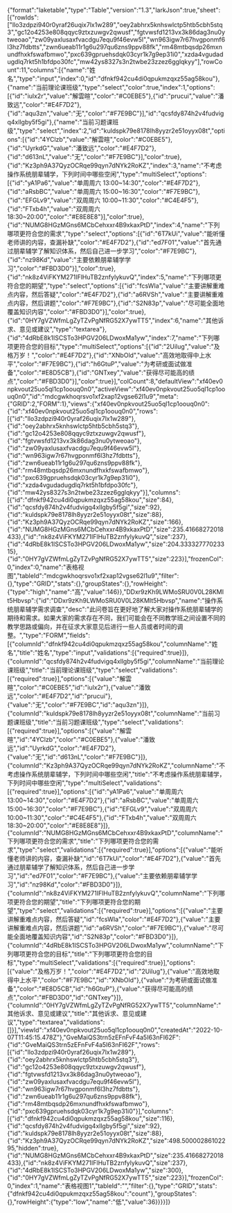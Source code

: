 {"format":"laketable","type":"Table","version":"1.3","larkJson":true,"sheet":[{"rowIds":["llo3zdpzi940r0yraf26uqix7lx1w289","oey2abhrx5knhswlctp5htb5cbh5stq3","gc12o4253e808qqyc9ztxzuwgv2qwusf","fgtvwsfd1213vx3k86dag3nu0ytweoao","zw09yaxlusaxfvacdgu7equ9f46evw5l","wn963igw7r67hvgponmf6l3hz7fdbtts","zwn6ueab11r1g6u297qu6zns9ppv88fk","rm48mtbqsdp26mxnundfhxkfswafbmwo","pxc639gpruehsdqk03cyr1k7g9ep31i0","xzda4vgudadugdlq7rkt5h1bfdpo30fc","mw42ys8327s3n2twbe23zzez6gglqkyy"],"rowCount":11,"columns":[{"name":"姓名","type":"input","index":0,"id":"dfnkf942cu4di0qpukmzqxz55ag58kou"},{"name":"当前理论课班级","type":"select","color":true,"index":1,"options":[{"id":"iulx2r","value":"解雲暄","color":"#C0EBE5"},{"id":"prucui","value":"潘致远","color":"#E4F7D2"},{"id":"aqu3zn","value":"无","color":"#F7E9BC"}],"id":"qcsfdy874h2v4fudvigq4xllgby5f5gi"},{"name":"当前习题课班级","type":"select","index":2,"id":"kuldspk79e8178lh8yyzr2e51oyyx08t","options":[{"id":"4YClzb","value":"解雲暄","color":"#C0EBE5"},{"id":"UyrkdG","value":"潘致远","color":"#E4F7D2"},{"id":"d613nL","value":"无","color":"#F7E9BC"}],"color":true},{"id":"Kz3ph9A37QyzOCRqe99qyn7dNYk2RoKZ","index":3,"name":"不考虑操作系统朋辈辅学，下列时间中哪些空闲","type":"multiSelect","options":[{"id":"yA1Pa6","value":"单周周六 13:00~14:30","color":"#E4F7D2"},{"id":"aRsbBC","value":"单周周六 15:00~16:30","color":"#F7E9BC"},{"id":"EFGLv9","value":"双周周六 10:00~11:30","color":"#C4E4F5"},{"id":"FTxb4h","value":"双周周六 18:30~20:00","color":"#E8E8E8"}],"color":true},{"id":"NUMG8HGzMGns6MCbCehxxr4B9xkaxPtD","index":4,"name":"下列哪项更符合您的需求","type":"select","options":[{"id":"6T7kUi","value":"能听懂老师讲的内容，查漏补缺","color":"#E4F7D2"},{"id":"ed7F01","value":"首先通过朋辈辅学了解知识体系，然后自己进一步学习","color":"#F7E9BC"},{"id":"nz98Kd","value":"主要依赖朋辈辅学学习","color":"#FBD3D0"}],"color":true},{"id":"nk8z4ViFKYM271IFlHuTB2znfylykuvQ","index":5,"name":"下列哪项更符合您的期望","type":"select","options":[{"id":"fcsWIa","value":"主要讲解重难点内容，然后答疑","color":"#E4F7D2"},{"id":"a6RVSh","value":"主要讲解重难点内容，然后讲题","color":"#F7E9BC"},{"id":"S2N83p","value":"尽可能全面地覆盖知识内容","color":"#FBD3D0"}],"color":true},{"id":"0HY7gVZWfmLgZyTZvPgNfRG52X7ywTT5","index":6,"name":"其他诉求、意见或建议","type":"textarea"},{"id":"4dRbE8k1ISCSTo3HPGV206LDwoxMa1yw","index":7,"name":"下列哪项更符合您的目标","type":"multiSelect","options":[{"id":"2Uilug","value":"及格万岁！","color":"#E4F7D2"},{"id":"XNbOld","value":"高效地取得中上水平","color":"#F7E9BC"},{"id":"h6GtuP","value":"为考研或面试做准备","color":"#E8D5CB"},{"id":"GNTxey","value":"获得尽可能高的绩点","color":"#FBD3D0"}],"color":true}],"colCount":8,"defaultView":"xf40ev0npkvout25uo5ql1cp1oouq0n0","activeView":"xf40ev0npkvout25uo5ql1cp1oouq0n0","id":"mdcgwkhoqrsvo1xf2xap12vgse62l1u9","meta":{"GRID":2,"FORM":1},"views":{"xf40ev0npkvout25uo5ql1cp1oouq0n0":{"id":"xf40ev0npkvout25uo5ql1cp1oouq0n0","rows":[{"id":"llo3zdpzi940r0yraf26uqix7lx1w289"},{"id":"oey2abhrx5knhswlctp5htb5cbh5stq3"},{"id":"gc12o4253e808qqyc9ztxzuwgv2qwusf"},{"id":"fgtvwsfd1213vx3k86dag3nu0ytweoao"},{"id":"zw09yaxlusaxfvacdgu7equ9f46evw5l"},{"id":"wn963igw7r67hvgponmf6l3hz7fdbtts"},{"id":"zwn6ueab11r1g6u297qu6zns9ppv88fk"},{"id":"rm48mtbqsdp26mxnundfhxkfswafbmwo"},{"id":"pxc639gpruehsdqk03cyr1k7g9ep31i0"},{"id":"xzda4vgudadugdlq7rkt5h1bfdpo30fc"},{"id":"mw42ys8327s3n2twbe23zzez6gglqkyy"}],"columns":[{"id":"dfnkf942cu4di0qpukmzqxz55ag58kou","size":84},{"id":"qcsfdy874h2v4fudvigq4xllgby5f5gi","size":92},{"id":"kuldspk79e8178lh8yyzr2e51oyyx08t","size":88},{"id":"Kz3ph9A37QyzOCRqe99qyn7dNYk2RoKZ","size":166},{"id":"NUMG8HGzMGns6MCbCehxxr4B9xkaxPtD","size":235.41668272018433},{"id":"nk8z4ViFKYM271IFlHuTB2znfylykuvQ","size":237},{"id":"4dRbE8k1ISCSTo3HPGV206LDwoxMa1yw","size":204.33332777023315},{"id":"0HY7gVZWfmLgZyTZvPgNfRG52X7ywTT5","size":223}],"frozenCol":0,"index":0,"name":"表格视图","tableId":"mdcgwkhoqrsvo1xf2xap12vgse62l1u9","filter":{},"type":"GRID","stats":{},"groupStates":{},"rowHeight":{"type":"high","name":"高","value":146}},"DDxr9zKh9LWMoSRU0V0L28KMIt5Hbvsp":{"id":"DDxr9zKh9LWMoSRU0V0L28KMIt5Hbvsp","name":"操作系统朋辈辅学需求调查","desc":"此问卷旨在更好地了解大家对操作系统朋辈辅学的期待和需求。如果大家的需求存在不同，我们可能会在不同教学班之间设置不同的教学思路或偏向，并在征求大家意见后进行一些人员或者时间的调整。","type":"FORM","fields":[{"columnId":"dfnkf942cu4di0qpukmzqxz55ag58kou","columnName":"姓名","title":"姓名","type":"input","validations":[{"required":true}]},{"columnId":"qcsfdy874h2v4fudvigq4xllgby5f5gi","columnName":"当前理论课班级","title":"当前理论课班级","type":"select","validations":[{"required":true}],"options":[{"value":"解雲暄","color":"#C0EBE5","id":"iulx2r"},{"value":"潘致远","color":"#E4F7D2","id":"prucui"},{"value":"无","color":"#F7E9BC","id":"aqu3zn"}]},{"columnId":"kuldspk79e8178lh8yyzr2e51oyyx08t","columnName":"当前习题课班级","title":"当前习题课班级","type":"select","validations":[{"required":true}],"options":[{"value":"解雲暄","id":"4YClzb","color":"#C0EBE5"},{"value":"潘致远","id":"UyrkdG","color":"#E4F7D2"},{"value":"无","id":"d613nL","color":"#F7E9BC"}]},{"columnId":"Kz3ph9A37QyzOCRqe99qyn7dNYk2RoKZ","columnName":"不考虑操作系统朋辈辅学，下列时间中哪些空闲","title":"不考虑操作系统朋辈辅学，下列时间中哪些空闲","type":"multiSelect","validations":[{"required":true}],"options":[{"id":"yA1Pa6","value":"单周周六 13:00~14:30","color":"#E4F7D2"},{"id":"aRsbBC","value":"单周周六 15:00~16:30","color":"#F7E9BC"},{"id":"EFGLv9","value":"双周周六 10:00~11:30","color":"#C4E4F5"},{"id":"FTxb4h","value":"双周周六 18:30~20:00","color":"#E8E8E8"}]},{"columnId":"NUMG8HGzMGns6MCbCehxxr4B9xkaxPtD","columnName":"下列哪项更符合您的需求","title":"下列哪项更符合您的需求","type":"select","validations":[{"required":true}],"options":[{"value":"能听懂老师讲的内容，查漏补缺","id":"6T7kUi","color":"#E4F7D2"},{"value":"首先通过朋辈辅学了解知识体系，然后自己进一步学习","id":"ed7F01","color":"#F7E9BC"},{"value":"主要依赖朋辈辅学学习","id":"nz98Kd","color":"#FBD3D0"}]},{"columnId":"nk8z4ViFKYM271IFlHuTB2znfylykuvQ","columnName":"下列哪项更符合您的期望","title":"下列哪项更符合您的期望","type":"select","validations":[{"required":true}],"options":[{"value":"主要讲解重难点内容，然后答疑","id":"fcsWIa","color":"#E4F7D2"},{"value":"主要讲解重难点内容，然后讲题","id":"a6RVSh","color":"#F7E9BC"},{"value":"尽可能全面地覆盖知识内容","id":"S2N83p","color":"#FBD3D0"}]},{"columnId":"4dRbE8k1ISCSTo3HPGV206LDwoxMa1yw","columnName":"下列哪项更符合您的目标","title":"下列哪项更符合您的目标","type":"multiSelect","validations":[{"required":true}],"options":[{"value":"及格万岁！","color":"#E4F7D2","id":"2Uilug"},{"value":"高效地取得中上水平","color":"#F7E9BC","id":"XNbOld"},{"value":"为考研或面试做准备","color":"#E8D5CB","id":"h6GtuP"},{"value":"获得尽可能高的绩点","color":"#FBD3D0","id":"GNTxey"}]},{"columnId":"0HY7gVZWfmLgZyTZvPgNfRG52X7ywTT5","columnName":"其他诉求、意见或建议","title":"其他诉求、意见或建议","type":"textarea","validations":[]}],"viewId":"xf40ev0npkvout25uo5ql1cp1oouq0n0","createdAt":"2022-10-07T11:45:15.478Z"},"GveMaiQS3trn5zEFnFvF4a5I63nFI62F":{"id":"GveMaiQS3trn5zEFnFvF4a5I63nFI62F","rows":[{"id":"llo3zdpzi940r0yraf26uqix7lx1w289"},{"id":"oey2abhrx5knhswlctp5htb5cbh5stq3"},{"id":"gc12o4253e808qqyc9ztxzuwgv2qwusf"},{"id":"fgtvwsfd1213vx3k86dag3nu0ytweoao"},{"id":"zw09yaxlusaxfvacdgu7equ9f46evw5l"},{"id":"wn963igw7r67hvgponmf6l3hz7fdbtts"},{"id":"zwn6ueab11r1g6u297qu6zns9ppv88fk"},{"id":"rm48mtbqsdp26mxnundfhxkfswafbmwo"},{"id":"pxc639gpruehsdqk03cyr1k7g9ep31i0"}],"columns":[{"id":"dfnkf942cu4di0qpukmzqxz55ag58kou","size":116},{"id":"qcsfdy874h2v4fudvigq4xllgby5f5gi","size":92},{"id":"kuldspk79e8178lh8yyzr2e51oyyx08t","size":88},{"id":"Kz3ph9A37QyzOCRqe99qyn7dNYk2RoKZ","size":498.50000286102295,"hidden":true},{"id":"NUMG8HGzMGns6MCbCehxxr4B9xkaxPtD","size":235.41668272018433},{"id":"nk8z4ViFKYM271IFlHuTB2znfylykuvQ","size":237},{"id":"4dRbE8k1ISCSTo3HPGV206LDwoxMa1yw","size":300},{"id":"0HY7gVZWfmLgZyTZvPgNfRG52X7ywTT5","size":223}],"frozenCol":0,"index":1,"name":"表格视图1","tableId":"","filter":{},"type":"GRID","stats":{"dfnkf942cu4di0qpukmzqxz55ag58kou":"count"},"groupStates":{},"rowHeight":{"type":"low","name":"低","value":36}}}}]}